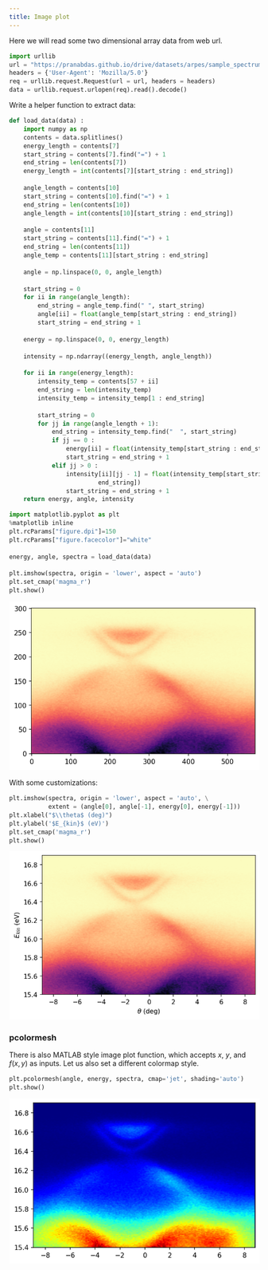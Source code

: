 ```yaml
---
title: Image plot
---
```

Here we will read some two dimensional array data from web url.
```python
import urllib
url = "https://pranabdas.github.io/drive/datasets/arpes/sample_spectrum.txt"
headers = {'User-Agent': 'Mozilla/5.0'}
req = urllib.request.Request(url = url, headers = headers)
data = urllib.request.urlopen(req).read().decode()
```

Write a helper function to extract data:
```python
def load_data(data) :
    import numpy as np
    contents = data.splitlines()
    energy_length = contents[7]
    start_string = contents[7].find("=") + 1
    end_string = len(contents[7])
    energy_length = int(contents[7][start_string : end_string])

    angle_length = contents[10]
    start_string = contents[10].find("=") + 1
    end_string = len(contents[10])
    angle_length = int(contents[10][start_string : end_string])

    angle = contents[11]
    start_string = contents[11].find("=") + 1
    end_string = len(contents[11])
    angle_temp = contents[11][start_string : end_string]

    angle = np.linspace(0, 0, angle_length)

    start_string = 0
    for ii in range(angle_length):
        end_string = angle_temp.find(" ", start_string)
        angle[ii] = float(angle_temp[start_string : end_string])
        start_string = end_string + 1

    energy = np.linspace(0, 0, energy_length)

    intensity = np.ndarray((energy_length, angle_length))

    for ii in range(energy_length):
        intensity_temp = contents[57 + ii]
        end_string = len(intensity_temp)
        intensity_temp = intensity_temp[1 : end_string]

        start_string = 0
        for jj in range(angle_length + 1):
            end_string = intensity_temp.find("  ", start_string)
            if jj == 0 :
                energy[ii] = float(intensity_temp[start_string : end_string])
                start_string = end_string + 1
            elif jj > 0 :
                intensity[ii][jj - 1] = float(intensity_temp[start_string : \
                         end_string])
                start_string = end_string + 1
    return energy, angle, intensity
```

```python
import matplotlib.pyplot as plt
%matplotlib inline
plt.rcParams["figure.dpi"]=150
plt.rcParams["figure.facecolor"]="white"

energy, angle, spectra = load_data(data)

plt.imshow(spectra, origin = 'lower', aspect = 'auto')
plt.set_cmap('magma_r')
plt.show()
```

![image-plot](../../static/img/image-plot.png)

With some customizations:
```python
plt.imshow(spectra, origin = 'lower', aspect = 'auto', \
           extent = (angle[0], angle[-1], energy[0], energy[-1]))
plt.xlabel("$\\theta$ (deg)")
plt.ylabel('$E_{kin}$ (eV)')
plt.set_cmap('magma_r')
plt.show()
```

![image-plot](../../static/img/image-plot-2.png)

### pcolormesh
There is also MATLAB style image plot function, which accepts $x$, $y$, and
$f(x,y)$ as inputs. Let us also set a different colormap style.
```python
plt.pcolormesh(angle, energy, spectra, cmap='jet', shading='auto')
plt.show()
```

![pcolormesh](../../static/img/pcolormesh.png)
